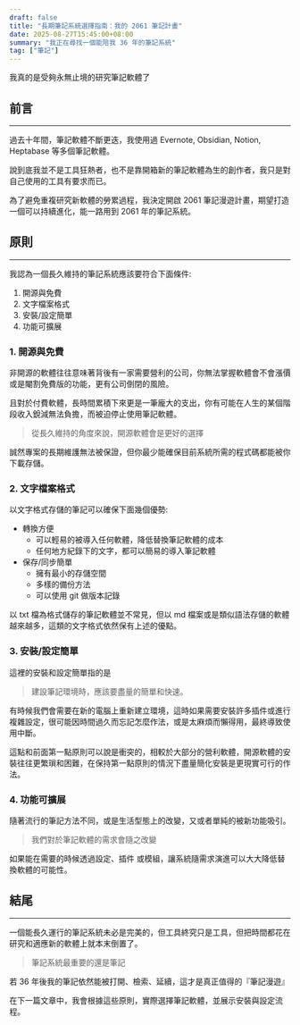 ```yaml
---
draft: false
title: "長期筆記系統選擇指南：我的 2061 筆記計畫"
date: 2025-08-27T15:45:00+08:00
summary: "我正在尋找一個能陪我 36 年的筆記系統"
tag: ["筆記"]
---
```

我真的是受夠永無止境的研究筆記軟體了

## 前言

---

過去十年間，筆記軟體不斷更迭，我使用過 Evernote, Obsidian, Notion, Heptabase 等多個筆記軟體。

說到底我並不是工具狂熱者，也不是靠開箱新的筆記軟體為生的創作者，我只是對自己使用的工具有要求而已。

為了避免重複研究新軟體的勞累過程，我決定開啟 2061 筆記漫遊計畫，期望打造一個可以持續進化，能一路用到 2061 年的筆記系統。

## 原則

---

我認為一個長久維持的筆記系統應該要符合下面條件:

1. 開源與免費
2. 文字檔案格式
3. 安裝/設定簡單
4. 功能可擴展

### 1. 開源與免費

非開源的軟體往往意味著背後有一家需要營利的公司，你無法掌握軟體會不會漲價或是閹割免費版的功能，更有公司倒閉的風險。

且對於付費軟體，長時間累積下來更是一筆龐大的支出，你有可能在人生的某個階段收入銳減無法負擔，而被迫停止使用筆記軟體。

> 從長久維持的角度來說，開源軟體會是更好的選擇

誠然專案的長期維護無法被保證，但你最少能確保目前系統所需的程式碼都能被你下載存儲。

### 2. 文字檔案格式

以文字格式存儲的筆記可以確保下面幾個優勢:

- 轉換方便
  - 可以輕易的被導入任何軟體，降低替換筆記軟體的成本
  - 任何地方紀錄下的文字，都可以簡易的導入筆記軟體
- 保存/同步簡單
  - 擁有最小的存儲空間
  - 多樣的備份方法
  - 可以使用 git 做版本記錄

以 txt 檔為格式儲存的筆記軟體並不常見，但以 md 檔案或是類似語法存儲的軟體越來越多，這類的文字格式依然保有上述的優點。

### 3. 安裝/設定簡單

這裡的安裝和設定簡單指的是

> 建設筆記環境時，應該要盡量的簡單和快速。

有時候我們會需要在新的電腦上重新建立環境，這時如果需要安裝許多插件或進行複雜設定，很可能因時間過久而忘記怎麼作法，或是太麻煩而懶得用，最終導致使用中斷。

這點和前面第一點原則可以說是衝突的，相較於大部分的營利軟體，開源軟體的安裝往往更繁瑣和困難，在保持第一點原則的情況下盡量簡化安裝是更現實可行的作法。

### 4. 功能可擴展

隨著流行的筆記方法不同，或是生活型態上的改變，又或者單純的被新功能吸引。

> 我們對於筆記軟體的需求會隨之改變

如果能在需要的時候透過設定、插件 或模組，讓系統隨需求演進可以大大降低替換軟體的可能性。

## 結尾

---

一個能長久運行的筆記系統未必是完美的，但工具終究只是工具，但把時間都花在研究和適應新的軟體上就本末倒置了。

> 筆記系統最重要的還是筆記

若 36 年後我的筆記依然能被打開、檢索、延續，這才是真正值得的『筆記漫遊』

在下一篇文章中，我會根據這些原則，實際選擇筆記軟體，並展示安裝與設定流程。
